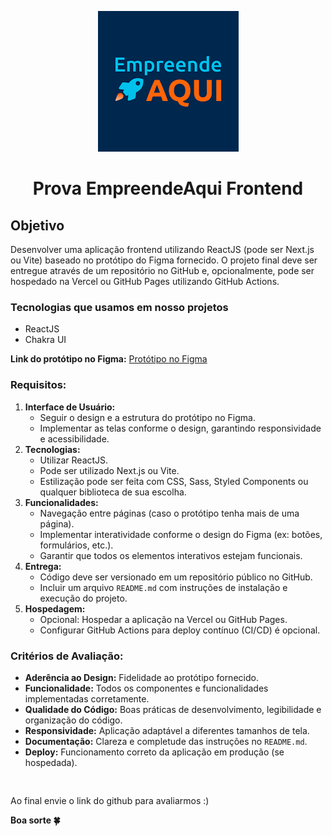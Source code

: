 <p align="center">
  <img src="/images/logo.png" />
</p>
<h1 style="text-align:center"> Prova EmpreendeAqui Frontend </h1>

## Objetivo
Desenvolver uma aplicação frontend utilizando ReactJS (pode ser Next.js ou Vite) baseado no protótipo do Figma fornecido. O projeto final deve ser entregue através de um repositório no GitHub e, opcionalmente, pode ser hospedado na Vercel ou GitHub Pages utilizando GitHub Actions.

### Tecnologias que usamos em nosso projetos
- ReactJS
- Chakra UI

**Link do protótipo no Figma:** [Protótipo no Figma](https://www.figma.com/proto/TDVEGRoA72cU6ATAC4kWgQ/Teste---FrontEnd)

### Requisitos:

1. **Interface de Usuário:**
    - Seguir o design e a estrutura do protótipo no Figma.
    - Implementar as telas conforme o design, garantindo responsividade e acessibilidade.
2. **Tecnologias:**
    - Utilizar ReactJS.
    - Pode ser utilizado Next.js ou Vite.
    - Estilização pode ser feita com CSS, Sass, Styled Components ou qualquer biblioteca de sua escolha.
3. **Funcionalidades:**
    - Navegação entre páginas (caso o protótipo tenha mais de uma página).
    - Implementar interatividade conforme o design do Figma (ex: botões, formulários, etc.).
    - Garantir que todos os elementos interativos estejam funcionais.
4. **Entrega:**
    - Código deve ser versionado em um repositório público no GitHub.
    - Incluir um arquivo `README.md` com instruções de instalação e execução do projeto.
5. **Hospedagem:**
    - Opcional: Hospedar a aplicação na Vercel ou GitHub Pages.
    - Configurar GitHub Actions para deploy contínuo (CI/CD) é opcional.

### Critérios de Avaliação:

- **Aderência ao Design:** Fidelidade ao protótipo fornecido.
- **Funcionalidade:** Todos os componentes e funcionalidades implementadas corretamente.
- **Qualidade do Código:** Boas práticas de desenvolvimento, legibilidade e organização do código.
- **Responsividade:** Aplicação adaptável a diferentes tamanhos de tela.
- **Documentação:** Clareza e completude das instruções no `README.md`.
- **Deploy:** Funcionamento correto da aplicação em produção (se hospedada).

<div style="padding-top: 30px">
Ao final envie o link do github para avaliarmos :) <br/>
<p style="font-weight: bold"> Boa sorte 🍀 </p>
</div>